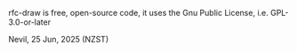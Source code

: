 rfc-draw is free, open-source code, it uses the Gnu Public License,
  i.e. GPL-3.0-or-later

Nevil, 25 Jun, 2025 (NZST)
